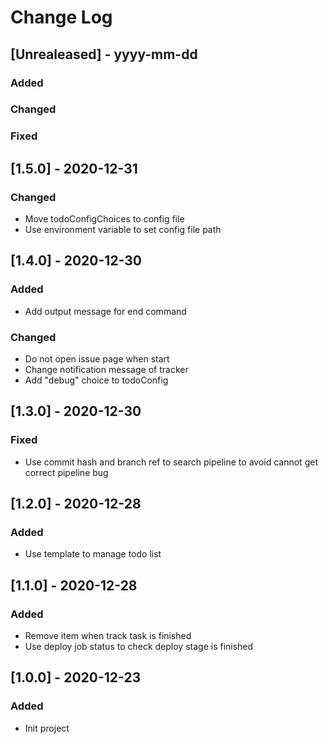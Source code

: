 # Change Log

## [Unrealeased] - yyyy-mm-dd

### Added
 
### Changed
 
### Fixed

## [1.5.0] - 2020-12-31

### Changed
- Move todoConfigChoices to config file
- Use environment variable to set config file path

## [1.4.0] - 2020-12-30

### Added
- Add output message for end command
 
### Changed
- Do not open issue page when start
- Change notification message of tracker
- Add "debug" choice to todoConfig

## [1.3.0] - 2020-12-30

### Fixed
- Use commit hash and branch ref to search pipeline to avoid cannot get correct pipeline bug

## [1.2.0] - 2020-12-28

### Added
- Use template to manage todo list

## [1.1.0] - 2020-12-28

### Added
- Remove item when track task is finished
- Use deploy job status to check deploy stage is finished

## [1.0.0] - 2020-12-23

### Added
- Init project
